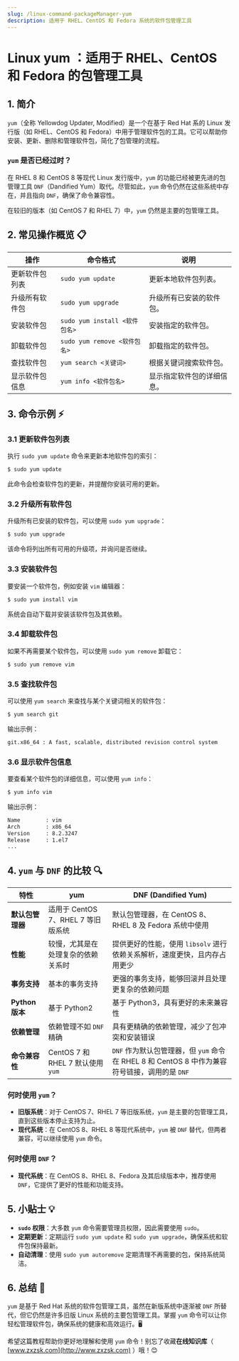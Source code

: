 ```yaml
---
slug: /linux-command-packageManager-yum
description: 适用于 RHEL、CentOS 和 Fedora 系统的软件包管理工具
---
```


# Linux yum ：适用于 RHEL、CentOS 和 Fedora 的包管理工具

## 1. 简介

`yum`（全称 Yellowdog Updater, Modified）是一个在基于 Red Hat 系的 Linux 发行版（如 RHEL、CentOS 和 Fedora）中用于管理软件包的工具。它可以帮助你安装、更新、删除和管理软件包，简化了包管理的流程。

### **`yum` 是否已经过时？**

在 RHEL 8 和 CentOS 8 等现代 Linux 发行版中，`yum` 的功能已经被更先进的包管理工具 `DNF`（Dandified Yum）取代。尽管如此，`yum` 命令仍然在这些系统中存在，并且指向 `DNF`，确保了命令兼容性。

在较旧的版本（如 CentOS 7 和 RHEL 7）中，`yum` 仍然是主要的包管理工具。

## 2. 常见操作概览 📋

| 操作                            | 命令格式                              | 说明                                |
|---------------------------------|-------------------------------------|-------------------------------------|
| 更新软件包列表                  | `sudo yum update`                   | 更新本地软件包列表。                |
| 升级所有软件包                  | `sudo yum upgrade`                  | 升级所有已安装的软件包。            |
| 安装软件包                       | `sudo yum install <软件包名>`       | 安装指定的软件包。                  |
| 卸载软件包                       | `sudo yum remove <软件包名>`        | 卸载指定的软件包。                  |
| 查找软件包                       | `yum search <关键词>`               | 根据关键词搜索软件包。              |
| 显示软件包信息                   | `yum info <软件包名>`               | 显示指定软件包的详细信息。          |

## 3. 命令示例 ⚡

### 3.1 更新软件包列表

执行 `sudo yum update` 命令来更新本地软件包的索引：

```bash
$ sudo yum update
```

此命令会检查软件包的更新，并提醒你安装可用的更新。

### 3.2 升级所有软件包

升级所有已安装的软件包，可以使用 `sudo yum upgrade`：

```bash
$ sudo yum upgrade
```

该命令将列出所有可用的升级项，并询问是否继续。

### 3.3 安装软件包

要安装一个软件包，例如安装 `vim` 编辑器：

```bash
$ sudo yum install vim
```

系统会自动下载并安装该软件包及其依赖。

### 3.4 卸载软件包

如果不再需要某个软件包，可以使用 `sudo yum remove` 卸载它：

```bash
$ sudo yum remove vim
```

### 3.5 查找软件包

可以使用 `yum search` 来查找与某个关键词相关的软件包：

```bash
$ yum search git
```

输出示例：

```bash
git.x86_64 : A fast, scalable, distributed revision control system
```

### 3.6 显示软件包信息

要查看某个软件包的详细信息，可以使用 `yum info`：

```bash
$ yum info vim
```

输出示例：

```bash
Name        : vim
Arch        : x86_64
Version     : 8.2.3247
Release     : 1.el7
...
```

## 4. `yum` 与 `DNF` 的比较 🔍

| 特性               | **yum**                                                                                   | **DNF** (Dandified Yum)                                                                                                           |
|--------------------|--------------------------------------------------------------------------------------------|----------------------------------------------------------------------------------------------------------------------------------|
| **默认包管理器**   | 适用于 CentOS 7、RHEL 7 等旧版系统                                                          | 默认包管理器，在 CentOS 8、RHEL 8 及 Fedora 系统中使用                                                                          |
| **性能**           | 较慢，尤其是在处理复杂的依赖关系时                                                           | 提供更好的性能，使用 `libsolv` 进行依赖关系解析，速度更快，且内存占用更少                                                       |
| **事务支持**       | 基本的事务支持                                                                               | 更强的事务支持，能够回滚并且处理更复杂的依赖问题                                                                                |
| **Python 版本**    | 基于 Python2                                                                                 | 基于 Python3，具有更好的未来兼容性                                                                                               |
| **依赖管理**       | 依赖管理不如 `DNF` 精确                                                                       | 具有更精确的依赖管理，减少了包冲突和安装错误                                                                                    |
| **命令兼容性**     | CentOS 7 和 RHEL 7 默认使用 `yum`                                                             | `DNF` 作为默认包管理器，但 `yum` 命令在 RHEL 8 和 CentOS 8 中作为兼容符号链接，调用的是 `DNF`                                    |

### 何时使用 `yum`？

- **旧版系统**：对于 CentOS 7、RHEL 7 等旧版系统，`yum` 是主要的包管理工具，直到这些版本停止支持为止。
- **现代系统**：在 CentOS 8、RHEL 8 等现代系统中，`yum` 被 `DNF` 替代，但两者兼容，可以继续使用 `yum` 命令。

### 何时使用 `DNF`？

- **现代系统**：在 CentOS 8、RHEL 8、Fedora 及其后续版本中，推荐使用 `DNF`，它提供了更好的性能和功能支持。

## 5. 小贴士 💡

- **`sudo` 权限**：大多数 `yum` 命令需要管理员权限，因此需要使用 `sudo`。
- **定期更新**：定期运行 `sudo yum update` 和 `sudo yum upgrade`，确保系统和软件包保持最新。
- **自动清理**：使用 `sudo yum autoremove` 定期清理不再需要的包，保持系统简洁。

## 6. 总结 🎯

`yum` 是基于 Red Hat 系统的软件包管理工具，虽然在新版系统中逐渐被 `DNF` 所替代，但它仍然是许多旧版 Linux 系统的主要包管理工具。掌握 `yum` 命令可以让你轻松管理软件包，确保系统的健康和高效运行。🖥️

希望这篇教程帮助你更好地理解和使用 `yum` 命令！别忘了收藏**在线知识库**（ [www.zxzsk.com](http://www.zxzsk.com) ）哦！😊
